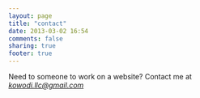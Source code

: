 ```yaml
---
layout: page
title: "contact"
date: 2013-03-02 16:54
comments: false
sharing: true
footer: true
---
```

Need to someone to work on a website? Contact me at
*kowodi.llc@gmail.com*

